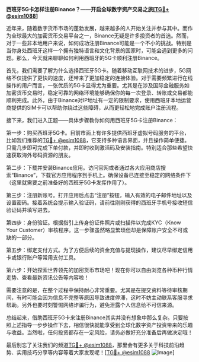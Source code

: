 **西班牙5G卡怎样注册Binance？——开启全球数字资产交易之旅[[TG💪+ @esim1088](https://t.me/s/esim1088)]**

近年来，随着数字货币市场的蓬勃发展，越来越多的人开始关注并参与其中。而作为全球最大的加密货币交易平台之一，Binance无疑是许多投资者的首选。然而，对于一些非本地用户来说，如何成功注册Binance可能是一个不小的挑战。特别是当你身处西班牙这样一个拥有独特语言和文化背景的国家时，可能会遇到更多的问题。那么，今天就来聊聊如何利用西班牙的5G卡顺利注册Binance。

首先，我们需要了解为什么选择西班牙5G卡。随着移动互联网技术的进步，5G网络不仅提供了更快的速度，还带来了更加稳定的连接体验。对于需要频繁进行在线操作的用户而言，一张优质的5G卡显得尤为重要。尤其是在涉及国际金融服务如加密货币交易时，稳定可靠的网络环境能够确保你的每一次登录、转账或交易都能顺利完成。此外，由于Binance对IP地址有一定的限制要求，使用西班牙本地运营商提供的SIM卡可以帮助你绕过这些障碍，从而更轻松地完成账户注册流程。

接下来，我们进入正题——具体步骤教你如何用西班牙5G卡注册Binance：

第一步：购买西班牙5G卡。目前市面上有许多提供西班牙虚拟号码服务的平台，比如我们推荐的[TG💪+ @esim1088](https://t.me/s/esim1088)，它支持多种语言界面，并且操作简单便捷。只需几步即可完成下单付款，并即时收到激活码及安装指南。特别适合那些希望快速获取海外号码资源的朋友。

第二步：下载并安装Binance应用。访问官网或者通过各大应用商店搜索“Binance”，下载官方应用程序到手机上。确保设备已连接至稳定的网络条件下（这里就需要之前准备好的西班牙5G卡发挥作用了）。

第三步：注册新账号。打开应用后点击“注册”按钮，输入有效的电子邮件地址以及设置密码。接着系统会提示输入验证码，请前往刚刚获得的西班牙手机号接收短信验证码并填写进去。

第四步：身份验证。根据指引上传身份证件照片或扫描件以完成KYC（Know Your Customer）审核程序。这一步骤虽然略显繁琐但却是保障账户安全不可或缺的一部分。

第五步：绑定支付方式。为了方便后续的资金充值与提现操作，建议尽早绑定信用卡或银行账户等常用支付工具。

第六步：开始探索世界领先的加密货币市场吧！现在你可以自由浏览各种币种行情走势、查看最新资讯公告等内容啦！

需要注意的是，在整个过程中保持耐心非常重要。尤其是在提交资料等待审核期间，有时可能会因为信息不完整等原因导致进度停滞，这时不妨主动联系客服寻求帮助。另外也要时刻警惕网络诈骗行为，避免泄露个人信息给不可信来源。

总结起来，借助西班牙5G卡来注册Binance其实并没有想象中那么复杂。只要按照上述指导一步步操作下去，相信很快就能享受到全球化数字资产投资带来的乐趣与收益。当然啦，任何投资都存在一定风险，请务必做好充分准备后再做决定哦！

最后别忘了关注我们的频道[TG💪+ @esim1088](https://t.me/s/esim1088)，那里会有更多关于科技前沿趋势、实用技巧分享等内容等着大家发现呢！[[TG💪+ @esim1088](https://t.me/s/esim1088) ![Image](https://i.postimg.cc/4NQfJmqS/Snipaste-2025-05-13-00-14-12.png)]